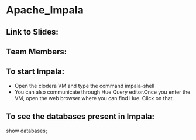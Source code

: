 # Apache_Impala
## Link to Slides:

## Team Members:

## To start Impala:
- Open the clodera VM and type the command impala-shell
- You can also communicate through Hue Query editor.Once you enter the VM, open the web browser where you can find Hue. Click on that.
## To see the databases present in Impala:
show databases;
